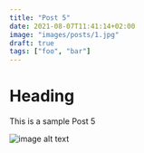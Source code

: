 ```yaml
---
title: "Post 5"
date: 2021-08-07T11:41:14+02:00
image: "images/posts/1.jpg"
draft: true
tags: ["foo", "bar"]
---
```


# Heading
This is a sample Post 5

![image alt text](/images/posts/1.jpg)